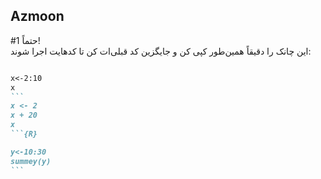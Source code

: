 ## Azmoon



<!--
#mahnaz
-->
#1
حتماً!  
این چانک را دقیقاً همین‌طور کپی کن و جایگزین کد قبلی‌ات کن تا کدهایت اجرا شوند:

````markdown

x<-2:10 
x
```
x <- 2
x + 20
x
```{R}

y<-10:30
summey(y)
```
